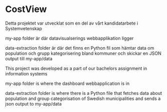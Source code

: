 # CostView

Detta projektet var utvecklat som en del av vårt kandidatarbete i Systemvetenskap

my-app folder är där datavisualserings webbapplikation ligger

data-extraction folder är där det finns en Python fil som hämtar data om population och grupp kategorisering bland kommuner och skickar en JSON output till my-app/data

This project was developed as a part of our bachelors assignment in information systems 

my-app folder is where the dashboard webbapplication is in

data-extraction folder is where there is a Python file that fetches data about population and group categorisation of Swedish municipalities and sends a json output to my-app/data  

